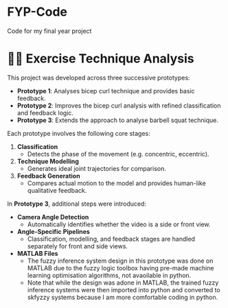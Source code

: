# FYP-Code
Code for my final year project

# 🏋️‍♂️ Exercise Technique Analysis

This project was developed across three successive prototypes:

- **Prototype 1**: Analyses bicep curl technique and provides basic feedback.
- **Prototype 2**: Improves the bicep curl analysis with refined classification and feedback logic.
- **Prototype 3**: Extends the approach to analyse barbell squat technique.

Each prototype involves the following core stages:

1. **Classification**
   - Detects the phase of the movement (e.g. concentric, eccentric).
2. **Technique Modelling**
   - Generates ideal joint trajectories for comparison.
3. **Feedback Generation**
   - Compares actual motion to the model and provides human-like qualitative feedback.

In **Prototype 3**, additional steps were introduced:

- **Camera Angle Detection**
  - Automatically identifies whether the video is a side or front view.
- **Angle-Specific Pipelines**
  - Classification, modelling, and feedback stages are handled separately for front and side views.
- **MATLAB Files**
  - The fuzzy inference system design in this prototype was done on MATLAB due to the fuzzy logic toolbox having pre-made machine learning optimisation algorithms, not avaoilable in python.
  - Note that while the design was adone in MATLAB, the trained fuzzy inference systems were then imported into python and converted to skfyzzy systems because I am more comfortable coding in python.


